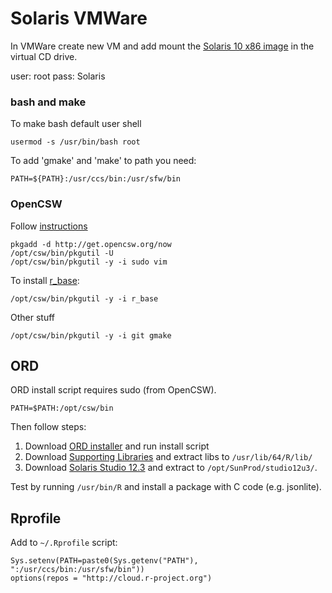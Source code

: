 # Solaris VMWare

In VMWare create new VM and add mount the [Solaris 10 x86 image](http://www.oracle.com/technetwork/server-storage/solaris10/downloads/index.html) in the virtual CD drive.

user: root
pass: Solaris

### bash and make

To make bash default user shell

```
usermod -s /usr/bin/bash root
```

To add 'gmake' and 'make' to path you need:

```
PATH=${PATH}:/usr/ccs/bin:/usr/sfw/bin
```

### OpenCSW

Follow [instructions](https://www.opencsw.org/manual/for-administrators/getting-started.html)

```
pkgadd -d http://get.opencsw.org/now
/opt/csw/bin/pkgutil -U
/opt/csw/bin/pkgutil -y -i sudo vim
```

To install [r_base](https://www.opencsw.org/package/r_base/):

```
/opt/csw/bin/pkgutil -y -i r_base
```

Other stuff

```
/opt/csw/bin/pkgutil -y -i git gmake
```

## ORD

ORD install script requires sudo (from OpenCSW).

```
PATH=$PATH:/opt/csw/bin
```
Then follow steps:

 1. Download [ORD installer](https://oss.oracle.com/ORD/ord-3.2.0-sol10-x86-64-sunstudio12u3.tar.gz) and run install script
 2. Download [Supporting Libraries](https://oss.oracle.com/ORD/ord-3.2.0-supporting-sol10-x86-64-sunstudio12u3.tar.gz) and extract libs to `/usr/lib/64/R/lib/`
 3. Download [Solaris Studio 12.3](http://download.oracle.com/otn/solaris/studio/SolarisStudio12.3-solaris-x86-bin.tar.bz2) and extract to `/opt/SunProd/studio12u3/`.

Test by running `/usr/bin/R` and install a package with C code (e.g. jsonlite).

## Rprofile

Add to `~/.Rprofile` script:

```
Sys.setenv(PATH=paste0(Sys.getenv("PATH"), ":/usr/ccs/bin:/usr/sfw/bin"))
options(repos = "http://cloud.r-project.org")
```
